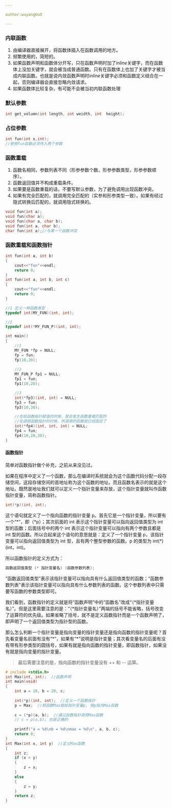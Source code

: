 ```yaml
---

author:wuyangOuO

---
```


### 内联函数

1. 由编译器直接展开，将函数体插入在函数调用的地方。
2. 频繁使用的，简短的。
3. 如果函数声明和函数体分开写，只在函数声明时加了*inline*关键字，而在函数体上没加关键字，就会被当成普通函数。只有在函数体上也加了关键字才被当成内联函数。也就是说内敛函数声明时*inline*关键字必须和函数定义结合在一起，否则编译器会直接忽略内敛请求。
4. 如果函数体比较复杂，有可能不会被当初内联函数处理

### 默认参数

```c++
int get_volumn(int length, int weidth, int  height);
```

### 占位参数

```c++
int fun(int x,int);
//使用fun函数必须传入两个参数
```

### 函数重载

1. 函数名相同，参数列表不同（形参参数个数，形参参数类型，形参参数顺序）。
2. 函数返回值并不构成重载条件。
3. 如果要是函数重载的话，不要写默认参数，为了避免调用出现函数冲突。
4. 如果有完全匹配的，就调用完全匹配的（实参和形参类型一致）。如果有经过隐式转换后匹配的，就调用隐式转换的。

```c++
void fun(int a);
void fun(char a);
void fun(char a, char b);
void fun(int a, char b);
char fun(int a);//与第一个函数冲突
```

### 函数重载和函数指针

```c++
int fun(int a, int b)
{
    cout<<"fun"<<endl;
    return 0;
}
int fun(int a, int b, int c)
{
    cout<<"fun"<<endl;
    return 0;
}

//1 定义一种函数类型
typedef int(MY_FUN)(int, int);

//2 
typedef int(*MY_FUN_P)(int, int);

int main()
{
    //1
    MY_FUN *fp = NULL;
    fp = fun;
    fp(10,20);
    
    //2
    MY_FUN_P fp1 = NULL;
    fp1 = fun;
    fp1(10,20);

    //3
    int(*fp3)(int, int) = NULL;
    fp3 = fun;
    fp3(10,30);

    //在给函数指针赋值的时候，是会发生函数重载匹配的
    //在调用函数指针的时候，所调用的函数就已经固定了
    int(*fp4)(int, int, int) = NULL;
    fp4 = fun;
    fp4(10,20,30);
}
```

#### 函数指针

简单对函数指针做个补充，之前从来没见过。

如果在程序中定义了一个函数，那么在编译时系统就会为这个函数代码分配一段存储空间，这段存储空间的首地址称为这个函数的地址。而且函数名表示的就是这个地址。既然是地址我们就可以定义一个指针变量来存放，这个指针变量就叫作函数指针变量，简称函数指针。

```c++
int(*p)(int, int);
```

这个语句就定义了一个指向函数的指针变量 p。首先它是一个指针变量，所以要有一个“\*”，即（\*p）；其次前面的 int 表示这个指针变量可以指向返回值类型为 int 型的函数；后面括号中的两个 int 表示这个指针变量可以指向有两个参数且都是 int 型的函数。所以合起来这个语句的意思就是：定义了一个指针变量 p，该指针变量可以指向返回值类型为 int 型，且有两个整型参数的函数。p 的类型为 int(\*)(int，int)。

所以函数指针的定义方式为：

```c++
函数返回值类型 (* 指针变量名) (函数参数列表);
```

“函数返回值类型”表示该指针变量可以指向具有什么返回值类型的函数；“函数参数列表”表示该指针变量可以指向具有什么参数列表的函数。这个参数列表中只需要写函数的参数类型即可。

我们看到，函数指针的定义就是将“函数声明”中的“函数名”改成“（\*指针变量名）”。但是这里需要注意的是：“（\*指针变量名）”两端的括号不能省略，括号改变了运算符的优先级。如果省略了括号，就不是定义函数指针而是一个函数声明了，即声明了一个返回值类型为指针型的函数。

那么怎么判断一个指针变量是指向变量的指针变量还是指向函数的指针变量呢？首先看变量名前面有没有“\*”，如果有“\*”说明是指针变量；其次看变量名的后面有没有带有形参类型的圆括号，如果有就是指向函数的指针变量，即函数指针，如果没有就是指向变量的指针变量。

> 最后需要注意的是，指向函数的指针变量没有 ++ 和 -- 运算。

```c++
# include <stdio.h>
int Max(int, int);  //函数声明
int main(void)
{
    int a = 10, b = 20, c;
 	
    int(*p)(int, int);  //定义一个函数指针   
    p = Max;  //把函数Max赋给指针变量p, 使p指向Max函数
    
    c = (*p)(a, b);  //通过函数指针调用Max函数
    // c = p(a,b); 也是正确的
    
    printf("a = %d\nb = %d\nmax = %d\n", a, b, c);
    return 0;
}
int Max(int x, int y)  //定义Max函数
{
    int z;
    if (x > y)
    {
        z = x;
    }
    else
    {
        z = y;
    }
    return z;
}
```

